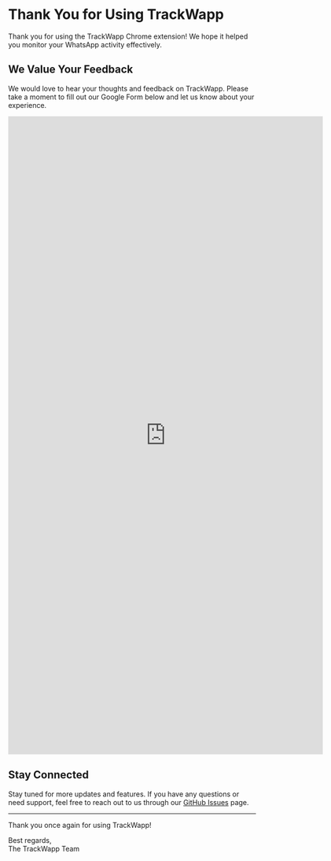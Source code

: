 # Thank You for Using TrackWapp

Thank you for using the TrackWapp Chrome extension! We hope it helped you monitor your WhatsApp activity effectively.

## We Value Your Feedback

We would love to hear your thoughts and feedback on TrackWapp. Please take a moment to fill out our Google Form below and let us know about your experience.

<iframe src="https://docs.google.com/forms/d/e/1FAIpQLSfZVdwHNvLIFaOx9V27uKuQhTSqXgy3SvB_CNzh4UD03KqBVg/viewform?embedded=true" width="640" height="1296" frameborder="0" marginheight="0" marginwidth="0">Loading…</iframe>

## Stay Connected

Stay tuned for more updates and features. If you have any questions or need support, feel free to reach out to us through our [GitHub Issues](https://github.com/rizwansoaib/whatsapp-monitor/issues) page.

---

Thank you once again for using TrackWapp!

Best regards,  
The TrackWapp Team
